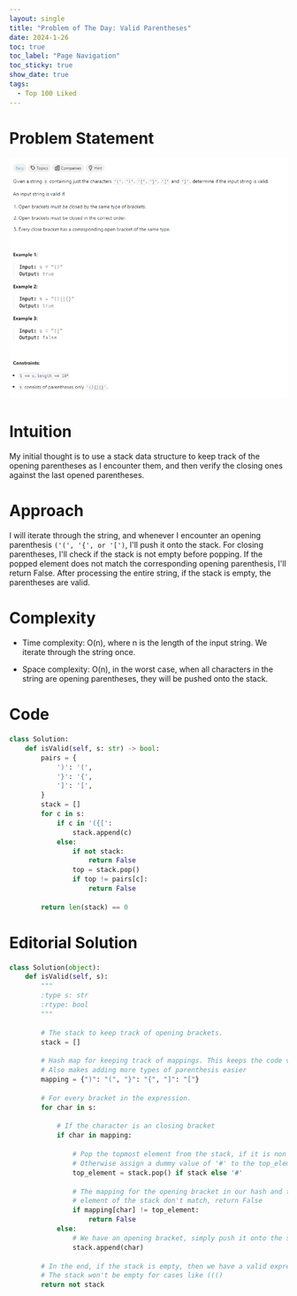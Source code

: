 ```yaml
---
layout: single
title: "Problem of The Day: Valid Parentheses"
date: 2024-1-26
toc: true
toc_label: "Page Navigation"
toc_sticky: true
show_date: true
tags:
  - Top 100 Liked
---
```

# Problem Statement
[![problem](/assets/images/2024-01-26_05-25-50-problem-20.png)](/assets/images/2024-01-26_05-25-50-problem-20.png)

# Intuition
My initial thought is to use a stack data structure to keep track of the opening parentheses as I encounter them, and then verify the closing ones against the last opened parentheses.

# Approach
I will iterate through the string, and whenever I encounter an opening parenthesis `('(', '{', or '[')`, I'll push it onto the stack. For closing parentheses, I'll check if the stack is not empty before popping. If the popped element does not match the corresponding opening parenthesis, I'll return False. After processing the entire string, if the stack is empty, the parentheses are valid.

# Complexity
- Time complexity:
O(n), where n is the length of the input string. We iterate through the string once.

- Space complexity:
O(n), in the worst case, when all characters in the string are opening parentheses, they will be pushed onto the stack.

# Code
```python
class Solution:
    def isValid(self, s: str) -> bool:
        pairs = {
            ')': '(',
            '}': '{',
            ']': '[',
        }
        stack = []
        for c in s:
            if c in '({[':
                stack.append(c)
            else:
                if not stack:
                    return False
                top = stack.pop()
                if top != pairs[c]:
                    return False
        
        return len(stack) == 0
```

# Editorial Solution
```python
class Solution(object):
    def isValid(self, s):
        """
        :type s: str
        :rtype: bool
        """

        # The stack to keep track of opening brackets.
        stack = []

        # Hash map for keeping track of mappings. This keeps the code very clean.
        # Also makes adding more types of parenthesis easier
        mapping = {")": "(", "}": "{", "]": "["}

        # For every bracket in the expression.
        for char in s:

            # If the character is an closing bracket
            if char in mapping:

                # Pop the topmost element from the stack, if it is non empty
                # Otherwise assign a dummy value of '#' to the top_element variable
                top_element = stack.pop() if stack else '#'

                # The mapping for the opening bracket in our hash and the top
                # element of the stack don't match, return False
                if mapping[char] != top_element:
                    return False
            else:
                # We have an opening bracket, simply push it onto the stack.
                stack.append(char)

        # In the end, if the stack is empty, then we have a valid expression.
        # The stack won't be empty for cases like ((()
        return not stack
```